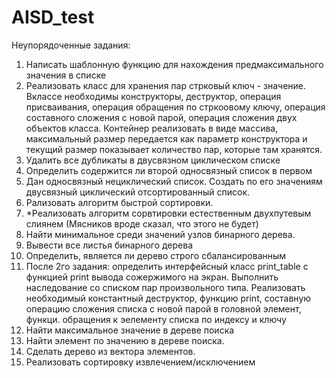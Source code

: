 # AISD_test

Неупорядоченные задания:

1. Написать шаблонную функцию для нахождения предмаксимального значения в списке
2. Реализовать класс для хранения пар стрковый ключ - значение. Вклассе необходимы конструкторы, деструктор, операция присваивания, операция обращения по стркоовому ключу, операция составного сложения с новой парой, операция сложения двух объектов класса. Контейнер реализовать в виде массива, максимальный размер передается как параметр конструктора и текущий размер показывает количество пар, которые там хранятся.
3. Удалить все дубликаты в двусвязном циклическом списке
4. Определить содержится ли второй односвязный список в первом
5. Дан односвязный нециклический список. Создать по его значениям двусвязный циклический отсортированный список.
6. Рализовать алгоритм быстрой сортировки.
7. \*Реализовать алгоритм сорвтировки естественным двухпутевым слиянем (Мясников вроде сказал, что этого не будет)
8. Найти минимальное среди значений узлов бинарного дерева.
9. Вывести все листья бинарного дерева
10. Определить, является ли дерево строго сбалансированным
11. После 2го задания: определить интерфейсный класс print_table с функцией print вывода сожержимого на экран. Выполнить наследование со списком пар произвольного типа. Реализовать необходимый константный деструктор, функцию print, составную операцию сложения списка с новой парой в головной элемент, функци. обращения к эелементу списка по индексу и ключу
12. Найти максимальное значение в дереве поиска
13. Найти элемент по значению в дереве поиска.
14. Сделать дерево из вектора элементов.
15. Реализовать сортировку извлечением/исключением
